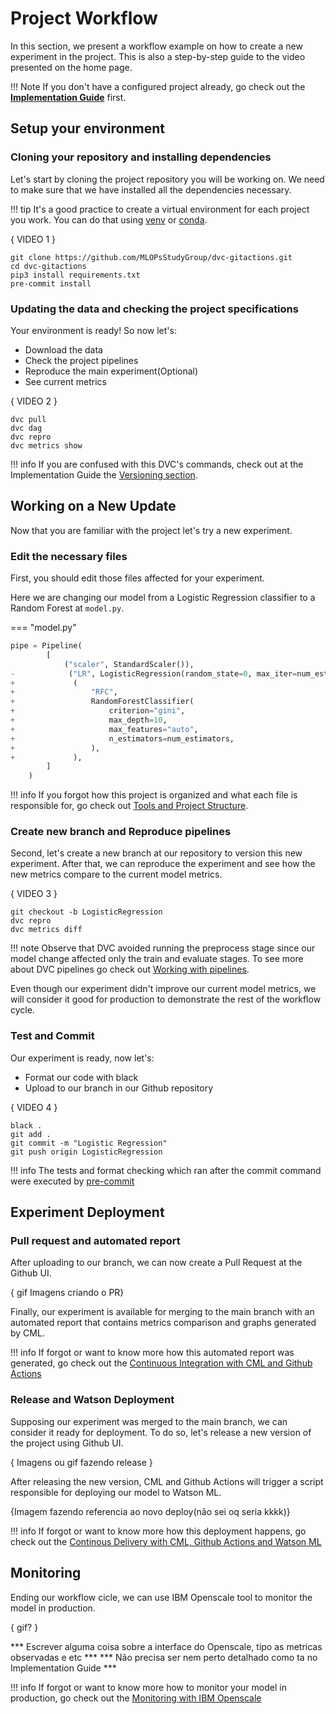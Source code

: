 # Project Workflow

In this section, we present a workflow example on how to create a new experiment in the project. This is also a step-by-step guide to the video presented on the home page.

!!! Note
        If you don't have a configured project already, go check out the [**Implementation Guide**](../Structure/project_structure/) first.


## Setup your environment

### Cloning your repository and installing dependencies

Let's start by cloning the project repository you will be working on. We need to make sure that we have installed all the dependencies necessary.

!!! tip
    It's a good practice to create a virtual environment for each project you work. You can do that using [venv](https://docs.python.org/3/library/venv.html) or [conda](https://conda.io/projects/conda/en/latest/user-guide/tasks/manage-environments.html).

{ VIDEO 1 }
```
git clone https://github.com/MLOPsStudyGroup/dvc-gitactions.git
cd dvc-gitactions
pip3 install requirements.txt
pre-commit install
```

### Updating the data and checking the project specifications

Your environment is ready! So now let's:

- Download the data
- Check the project pipelines
- Reproduce the main experiment(Optional)
- See current metrics

{ VIDEO 2 }
```
dvc pull
dvc dag
dvc repro
dvc metrics show
```
!!! info
    If you are confused with this DVC's commands, check out at the Implementation Guide the [Versioning section](../Versionamento/index.md).

## Working on a New Update

Now that you are familiar with the project let's try a new experiment.

### Edit the necessary files

First, you should edit those files affected for your experiment. 

Here we are changing our model from a Logistic Regression classifier to a Random Forest at ```model.py```.


=== "model.py"
```python
pipe = Pipeline(
        [
            ("scaler", StandardScaler()),
-            ("LR", LogisticRegression(random_state=0, max_iter=num_estimators)),
+             (
+                 "RFC",
+                 RandomForestClassifier(
+                     criterion="gini",
+                     max_depth=10,
+                     max_features="auto",
+                     n_estimators=num_estimators,
+                 ),
+             ),
        ]
    )
```


!!! info
    If you forgot how this project is organized and what each file is responsible for, go check out [Tools and Project Structure](../Structure/project_structure.md).
    


### Create new branch and Reproduce pipelines

Second, let's create a new branch at our repository to version this new experiment. After that, we can reproduce the experiment and see how the new metrics compare to the current model metrics.

{ VIDEO 3 }
```
git checkout -b LogisticRegression
dvc repro
dvc metrics diff
```

!!! note
    Observe that DVC avoided running the preprocess stage since our model change affected only the train and evaluate stages. To see more about DVC pipelines go check out [Working with pipelines](../Versionamento/pipelines_dvc.md).


Even though our experiment didn't improve our current model metrics, we will consider it good for production to demonstrate the rest of the workflow cycle.


### Test and Commit

Our experiment is ready, now let's:

- Format our code with black
- Upload to our branch in our Github repository


{ VIDEO 4 }
```
black .
git add .
git commit -m "Logistic Regression"
git push origin LogisticRegression
```

!!! info
    The tests and format checking which ran after the commit command were executed by [pre-commit](https://github.com/pre-commit/pre-commit)


## Experiment Deployment

### Pull request and automated report

After uploading to our branch, we can now create a Pull Request at the Github UI.

{ gif Imagens criando o PR}

Finally, our experiment is available for merging to the main branch with an automated report that contains metrics comparison and graphs generated by CML.

!!! info
    If forgot or want to know more how this automated report was generated, go check out the [Continuous Integration with CML and Github Actions](../CICD/cml_testing.md)

### Release and Watson Deployment

Supposing our experiment was merged to the main branch, we can consider it ready for deployment. To do so, let's release a new version of the project using Github UI.

{ Imagens ou gif fazendo release }

After releasing the new version, CML and Github Actions will trigger a script responsible for deploying our model to Watson ML.

{Imagem fazendo referencia ao novo deploy(não sei oq seria kkkk)}

!!! info
    If forgot or want to know more how this deployment happens, go check out the [Continous Delivery with CML, Github Actions and Watson ML](../CICD/cml_deploy.md)

## Monitoring

Ending our workflow cicle, we can use IBM Openscale tool to monitor the model in production.

{ gif? }

*** Escrever alguma coisa sobre a interface do Openscale, tipo as metricas observadas e etc ***
*** Não precisa ser nem perto detalhado como ta no Implementation Guide ***

!!! info
    If forgot or want to know more how to monitor your model in production, go check out the [Monitoring with IBM Openscale](../Openscale/index.md)




